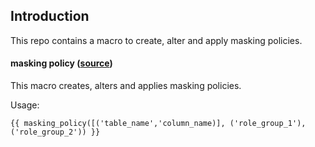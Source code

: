 ## Introduction

This repo contains a macro to create, alter and apply masking policies.


#### masking policy ([source](macros/masking_policy.sql))
This macro creates, alters and applies masking policies.

Usage:
```
{{ masking_policy([('table_name','column_name)], ('role_group_1'), ('role_group_2')) }}
```
 
